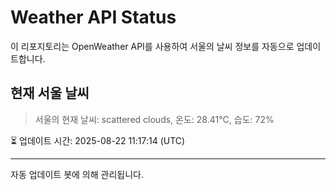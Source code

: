 
# Weather API Status

이 리포지토리는 OpenWeather API를 사용하여 서울의 날씨 정보를 자동으로 업데이트합니다.

## 현재 서울 날씨
> 서울의 현재 날씨: scattered clouds, 온도: 28.41°C, 습도: 72%

⏳ 업데이트 시간: 2025-08-22 11:17:14 (UTC)

---
자동 업데이트 봇에 의해 관리됩니다.
